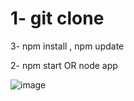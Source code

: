 # 1- git clone 

  3- npm install , npm update
  
  2- npm start OR node app 
  
  ![image](https://user-images.githubusercontent.com/49290701/152533910-fa3c8754-3f39-46eb-b6b1-a7af37d444d6.png)

  
  
